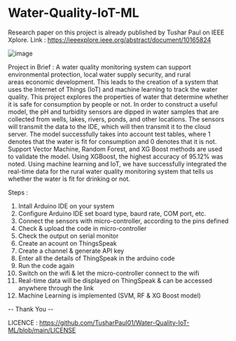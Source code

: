 # Water-Quality-IoT-ML
Research paper on this project is already published by Tushar Paul on IEEE Xplore.
Link : https://ieeexplore.ieee.org/abstract/document/10165824

![image](https://github.com/TusharPaul01/Water-Quality-IoT-ML/assets/97314846/c887431e-a396-415c-9415-071bbf8b0bc8)


Project in Brief :
A water quality monitoring system can support environmental protection, local water supply security, and rural areas economic development. This leads to the creation of a system that uses the Internet of Things (IoT) and machine learning to track the water quality. This project explores the properties of water that determine whether it is safe for consumption by people or not. In order to construct a useful model, the pH and turbidity sensors are dipped in water samples that are collected from wells, lakes, rivers, ponds, and other locations. The sensors will transmit the data to the IDE, which will then transmit it to the cloud server. The model successfully takes into account test tables, where 1 denotes that the water is fit for consumption and 0 denotes that it is not. Support Vector Machine, Random Forest, and XG Boost methods are used to validate the model. Using XGBoost, the highest accuracy of 95.12% was noted. Using machine learning and IoT, we have successfully integrated the real-time data for the rural water quality monitoring system that tells us whether the water is fit for drinking or not.

Steps :
1) Intall Arduino IDE on your system
2) Configure Arduino IDE set board type, baurd rate, COM port, etc.
3) Connect the sensors with micro-controller, according to the pins defined
4) Check & upload the code in micro-controller
5) Check the output on serial monitor
6) Create an acount on ThingsSpeak
7) Create a channel & generate API key
8) Enter all the details of ThingSpeak in the arduino code
9) Run the code again
10) Switch on the wifi & let the micro-controller connect to the wifi
11) Real-time data will be displayed on ThingSpeak & can be accessed anywhere through the link
12) Machine Learning is implemented (SVM, RF & XG Boost model)


-- Thank You --

LICENCE : https://github.com/TusharPaul01/Water-Quality-IoT-ML/blob/main/LICENSE 
